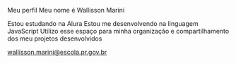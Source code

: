 Meu perfil
Meu nome é Wallisson Marini

Estou estudando na Alura
Estou me desenvolvendo na linguagem JavaScript
Utilizo esse espaço para minha organização e compartilhamento dos meu projetos desenvolvidos

wallisson.marini@escola.pr.gov.br
